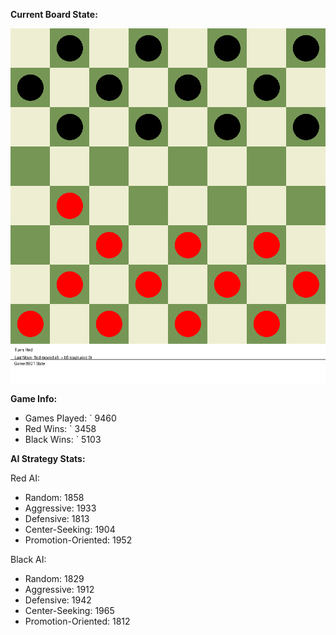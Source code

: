 
**Current Board State:**  
<!-- START_GIF -->
![Checkers Game](./checkers_game.gif)
<!-- END_GIF -->

**Game Info:**  
- Games Played: `<!-- GAMES_PLAYED --> 9460
- Red Wins: `<!-- RED_WINS --> 3458
- Black Wins: `<!-- BLACK_WINS --> 5103

<!-- AI_STATS -->
**AI Strategy Stats:**

Red AI:
- Random: 1858
- Aggressive: 1933
- Defensive: 1813
- Center-Seeking: 1904
- Promotion-Oriented: 1952

Black AI:
- Random: 1829
- Aggressive: 1912
- Defensive: 1942
- Center-Seeking: 1965
- Promotion-Oriented: 1812
